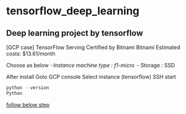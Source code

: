 # tensorflow_deep_learning
## Deep learning project by tensorflow

[GCP case]
TensorFlow Serving Certified by Bitnami
Bitnami
Estimated costs: $13.61/month

Choose as below 
⋅⋅*Instance machine type : f1-micro
⋅⋅* Storage : SSD


After install
Goto GCP console
Select instance (tensorflow)
SSH start


```python
python --version
Python 
```


[follow below step](https://www.tensorflow.org/tutorials/load_data/images)

